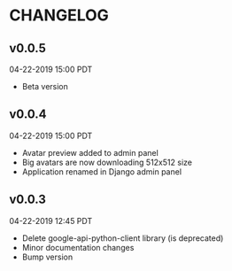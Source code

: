 # CHANGELOG
## v0.0.5

04-22-2019 15:00 PDT

  * Beta version
## v0.0.4

04-22-2019 15:00 PDT

  * Avatar preview added to admin panel
  * Big avatars are now downloading 512x512 size
  * Application renamed in Django admin panel
## v0.0.3

04-22-2019 12:45 PDT

  * Delete google-api-python-client library (is deprecated)
  * Minor documentation changes
  * Bump version
